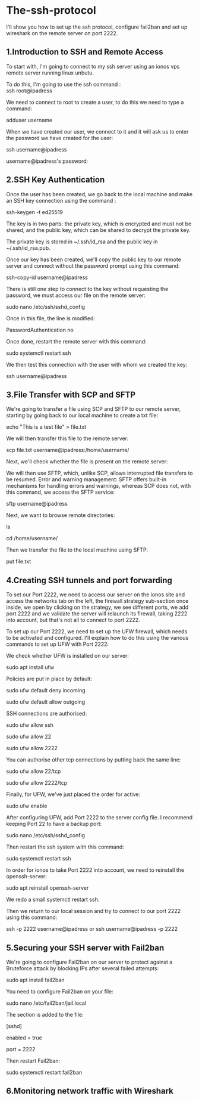 # The-ssh-protocol
I'll show you how to set up the ssh protocol, configure fail2ban and set up wireshark on the remote server on port 2222.

## 1.Introduction to SSH and Remote Access
<p>To start with, I'm going to connect to my ssh server using an ionos vps remote server running linux unbutu.</p><p>To do this, I'm going to use the ssh command :<br>ssh root@ipadress</p><p>We need to connect to root to create a user, to do this we need to type a command: <p>adduser username</p><p>When we have created our user, we connect to it and it will ask us to enter the password we have created for the user:</p><p>ssh username@ipadress<p>username@ipadress's password:</p>

## 2.SSH Key Authentication
<p>Once the user has been created, we go back to the local machine and make an SSH key connection using the command :</p><p>ssh-keygen -t ed25519</p><p>The key is in two parts: the private key, which is encrypted and must not be shared, and the public key, which can be shared to decrypt the private key.</p><p>The private key is stored in ~/.ssh/id_rsa and the public key in
~/.ssh/id_rsa.pub.</p><p>Once our key has been created, we'll copy the public key to our remote server and connect without the password prompt using this command:</p><p>ssh-copy-id username@ipadress</p><p>There is still one step to connect to the key without requesting the password, we must access our file on the remote server:</p><p>sudo nano /etc/ssh/sshd_config</p><p>Once in this file, the line is modified:</p><p>PasswordAuthentication no</p><p>Once done, restart the remote server with this command:</p><p>sudo systemctl restart ssh</p><p>We then test this connection with the user with whom we created the key:</p><p>ssh username@ipadress</p>

## 3.File Transfer with SCP and SFTP
<p>We're going to transfer a file using SCP and SFTP to our remote server, starting by going back to our local machine to create a txt file:</p><p>echo "This is a test file" > file.txt</p><p>We will then transfer this file to the remote server:</p><p>scp file.txt username@ipadress:/home/username/</p><p>Next, we'll check whether the file is present on the remote server:</p><p>We will then use SFTP, which, unlike SCP, allows interrupted file transfers to be resumed. Error and warning management: SFTP offers built-in mechanisms for handling errors and warnings, whereas SCP does not, with this command, we access the SFTP service:</p><p>sftp username@ipadress</p><p>Next, we want to browse remote directories:</p><p>ls</p><p>cd /home/username/</p><p>Then we transfer the file to the local machine using SFTP:</p><p>put file.txt</p>

## 4.Creating SSH tunnels and port forwarding
<p>To set our Port 2222, we need to access our server on the ionos site and access the networks tab on the left, the firewall strategy sub-section once inside, we open by clicking on the strategy, we see different ports, we add port 2222 and we validate the server will relaunch its firewall, taking 2222 into account, but that's not all to connect to port 2222.</p><p>To set up our Port 2222, we need to set up the UFW firewall, which needs to be activated and configured. I'll explain how to do this using the various commands to set up UFW with Port 2222:</p><p>We check whether UFW is installed on our server:</p><p>sudo apt install ufw</p><p>Policies are put in place by default:</p><p>sudo ufw default deny incoming</p><p>sudo ufw default allow outgoing</p><p>SSH connections are authorised:</p><p>sudo ufw allow ssh</p><p>sudo ufw allow 22</p><p>sudo ufw allow 2222</p><p>You can authorise other tcp connections by putting back the same line:</p><p>sudo ufw allow 22/tcp</p><p>sudo ufw allow 2222/tcp</p><p>Finally, for UFW, we've just placed the order for active:</p><p>sudo ufw enable</p><p>After configuring UFW, add Port 2222 to the server config file. I recommend keeping Port 22 to have a backup port:</p><p>sudo nano /etc/ssh/sshd_config</p><p>Then restart the ssh system with this command:</p><p>sudo systemctl restart ssh</p><p>In order for ionos to take Port 2222 into account, we need to reinstall the openssh-server:</p><p>sudo apt reinstall openssh-server</p><p>We redo a small systemctl restart ssh.</p><p>Then we return to our local session and try to connect to our port 2222 using this command:</p><p>ssh -p 2222 username@ipadress or ssh username@ipadress -p 2222</p>

## 5.Securing your SSH server with Fail2ban
<p>We're going to configure Fail2ban on our server to protect against a Bruteforce attack by blocking IPs after several failed attempts:</p><p>sudo apt install fail2ban</p><p>You need to configure Fail2ban on your file:</p><p>sudo nano /etc/fail2ban/jail.local</p><p>The section is added to the file:</p><p>[sshd]</p><p>enabled = true</p><p>port = 2222</p><p>Then restart Fail2ban:</p><p>sudo systemctl restart fail2ban</p>

## 6.Monitoring network traffic with Wireshark
